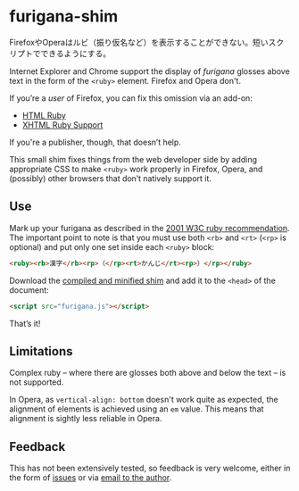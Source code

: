 furigana-shim
=============

FirefoxやOperaはルビ（振り仮名など）を表示することができない。短いスクリプトでできるようにする。

Internet Explorer and Chrome support the display of _furigana_ glosses above
text in the form of the `<ruby>` element. Firefox and Opera don't.

If you’re a _user_ of Firefox, you can fix this omission via an add-on:

* [HTML Ruby](https://addons.mozilla.org/en-US/firefox/addon/html-ruby/)
* [XHTML Ruby Support](https://addons.mozilla.org/en-US/firefox/addon/xhtml-ruby-support/)

If you're a publisher, though, that doesn’t help.

This small shim fixes things from the web developer side by adding appropriate
CSS to make `<ruby>` work properly in Firefox, Opera, and (possibly) other
browsers that don’t natively support it.

Use
---

Mark up your furigana as described in the
[2001 W3C ruby recommendation](http://www.w3.org/TR/ruby/). The important point
to note is that you must use both `<rb>` and `<rt>` (`<rp>` is optional) and
put only one set inside each `<ruby>` block:

```html
<ruby><rb>漢字</rb><rp>（</rp><rt>かんじ</rt><rp>）</rp></ruby>
```

Download the [compiled and minified shim](https://github.com/threedaymonk/furigana-shim/blob/master/furigana.js)
and add it to the `<head>` of the document:

```html
<script src="furigana.js"></script>
```

That’s it!

Limitations
-----------

Complex ruby – where there are glosses both above and below the text – is not
supported.

In Opera, as `vertical-align: bottom` doesn't work quite as expected, the
alignment of elements is achieved using an `em` value. This means that
alignment is sightly less reliable in Opera.

Feedback
--------

This has not been extensively tested, so feedback is very welcome, either in
the form of [issues](https://github.com/threedaymonk/furigana-shim/issues) or
via [email to the author](mailto:pbattley@gmail.com).
